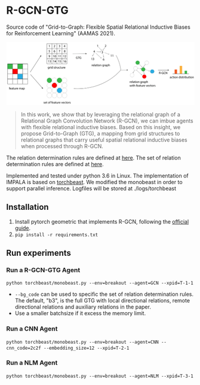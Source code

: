 # R-GCN-GTG
Source code of "Grid-to-Graph: Flexible Spatial Relational Inductive Biases for Reinforcement Learning" (AAMAS 2021).

![](./resources/architecture.png)

> In this work, we show that by leveraging the relational graph of a Relational Graph Convolution Network (R-GCN), we can imbue agents with flexible relational inductive biases. Based on this insight, we propose Grid-to-Graph (GTG), a mapping from grid structures to relational graphs that carry useful spatial relational inductive biases when processed through R-GCN.

The relation determination rules are defined at [here](https://github.com/ZhengyaoJiang/GTG/blob/3c17a837a19f4680151b83c347f01658fb629d4a/enviornment/minigrid.py#L27). The set of relation determination rules are defined at [here](https://github.com/ZhengyaoJiang/GTG/blob/3c17a837a19f4680151b83c347f01658fb629d4a/enviornment/minigrid.py#L195).

Implemented and tested under python 3.6 in Linux.
The implementation of IMPALA is based on [torchbeast](https://github.com/facebookresearch/torchbeast).
We modified the monobeast in order to support parallel inference.
Logfiles will be stored at ./logs/torchbeast

## Installation
1. Install pytorch geometric that implements R-GCN, following the [official guide](https://pytorch-geometric.readthedocs.io/en/latest/notes/installation.html).
2. `pip install -r requirements.txt`

## Run experiments
### Run a R-GCN-GTG Agent
```
python torchbeast/monobeast.py --env=breakout --agent=GCN --xpid=T-1-1
```
* `--bg_code` can be used to specific the set of relation determination rules.
The default, "b3", is the full GTG with local directional relations, remote directional relations and auxiliary relations in the paper. 
* Use a smaller batchsize if it excess the memory limit.

### Run a CNN Agent
```
python torchbeast/monobeast.py --env=breakout --agent=CNN --cnn_code=2c2f --embedding_size=12 --xpid=T-2-1
```

### Run a NLM Agent
```
python torchbeast/monobeast.py --env=breakout --agent=NLM --xpid=T-3-1 
```
